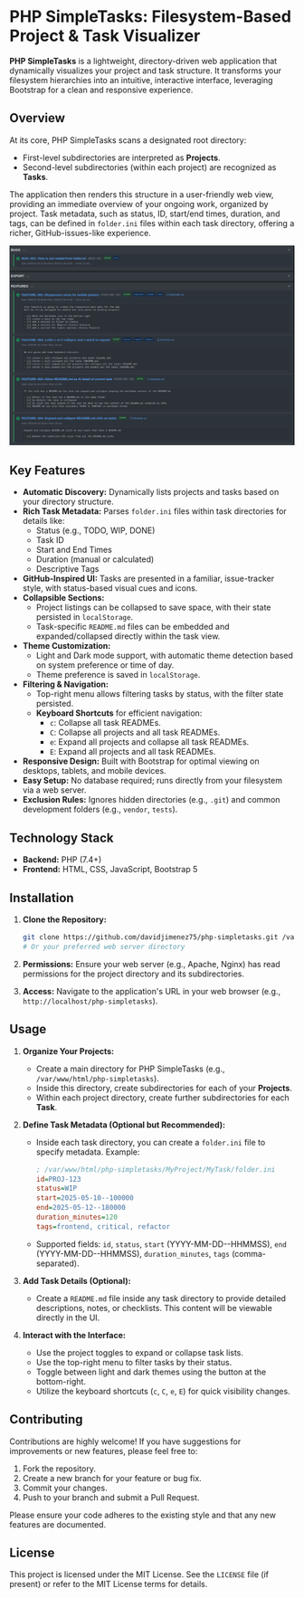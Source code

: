 <!-- filepath: /var/www/html/php-simpletasks/README.md -->
# PHP SimpleTasks: Filesystem-Based Project & Task Visualizer

**PHP SimpleTasks** is a lightweight, directory-driven web application that dynamically visualizes your project and task structure. It transforms your filesystem hierarchies into an intuitive, interactive interface, leveraging Bootstrap for a clean and responsive experience.

## Overview

At its core, PHP SimpleTasks scans a designated root directory:
-   First-level subdirectories are interpreted as **Projects**.
-   Second-level subdirectories (within each project) are recognized as **Tasks**.

The application then renders this structure in a user-friendly web view, providing an immediate overview of your ongoing work, organized by project. Task metadata, such as status, ID, start/end times, duration, and tags, can be defined in `folder.ini` files within each task directory, offering a richer, GitHub-issues-like experience.

![PHP SimpleTasks Screenshot](folder.png "PHP SimpleTasks - Filesystem-based task visualization")


## Key Features

-   **Automatic Discovery:** Dynamically lists projects and tasks based on your directory structure.
-   **Rich Task Metadata:** Parses `folder.ini` files within task directories for details like:
    -   Status (e.g., TODO, WIP, DONE)
    -   Task ID
    -   Start and End Times
    -   Duration (manual or calculated)
    -   Descriptive Tags
-   **GitHub-Inspired UI:** Tasks are presented in a familiar, issue-tracker style, with status-based visual cues and icons.
-   **Collapsible Sections:**
    -   Project listings can be collapsed to save space, with their state persisted in `localStorage`.
    -   Task-specific `README.md` files can be embedded and expanded/collapsed directly within the task view.
-   **Theme Customization:**
    -   Light and Dark mode support, with automatic theme detection based on system preference or time of day.
    -   Theme preference is saved in `localStorage`.
-   **Filtering & Navigation:**
    -   Top-right menu allows filtering tasks by status, with the filter state persisted.
    -   **Keyboard Shortcuts** for efficient navigation:
        -   `c`: Collapse all task READMEs.
        -   `C`: Collapse all projects and all task READMEs.
        -   `e`: Expand all projects and collapse all task READMEs.
        -   `E`: Expand all projects and all task READMEs.
-   **Responsive Design:** Built with Bootstrap for optimal viewing on desktops, tablets, and mobile devices.
-   **Easy Setup:** No database required; runs directly from your filesystem via a web server.
-   **Exclusion Rules:** Ignores hidden directories (e.g., `.git`) and common development folders (e.g., `vendor`, `tests`).

## Technology Stack

-   **Backend:** PHP (7.4+)
-   **Frontend:** HTML, CSS, JavaScript, Bootstrap 5

## Installation

1.  **Clone the Repository:**
    ```bash
    git clone https://github.com/davidjimenez75/php-simpletasks.git /var/www/html/php-simpletasks
    # Or your preferred web server directory
    ```

2.  **Permissions:**
    Ensure your web server (e.g., Apache, Nginx) has read permissions for the project directory and its subdirectories.

3.  **Access:**
    Navigate to the application's URL in your web browser (e.g., `http://localhost/php-simpletasks`).

## Usage

1.  **Organize Your Projects:**
    -   Create a main directory for PHP SimpleTasks (e.g., `/var/www/html/php-simpletasks`).
    -   Inside this directory, create subdirectories for each of your **Projects**.
    -   Within each project directory, create further subdirectories for each **Task**.

2.  **Define Task Metadata (Optional but Recommended):**
    -   Inside each task directory, you can create a `folder.ini` file to specify metadata. Example:
        ```ini
        ; /var/www/html/php-simpletasks/MyProject/MyTask/folder.ini
        id=PROJ-123
        status=WIP
        start=2025-05-10--100000
        end=2025-05-12--180000
        duration_minutes=120 
        tags=frontend, critical, refactor
        ```
    -   Supported fields: `id`, `status`, `start` (YYYY-MM-DD--HHMMSS), `end` (YYYY-MM-DD--HHMMSS), `duration_minutes`, `tags` (comma-separated).

3.  **Add Task Details (Optional):**
    -   Create a `README.md` file inside any task directory to provide detailed descriptions, notes, or checklists. This content will be viewable directly in the UI.

4.  **Interact with the Interface:**
    -   Use the project toggles to expand or collapse task lists.
    -   Use the top-right menu to filter tasks by their status.
    -   Toggle between light and dark themes using the button at the bottom-right.
    -   Utilize the keyboard shortcuts (`c`, `C`, `e`, `E`) for quick visibility changes.

## Contributing

Contributions are highly welcome! If you have suggestions for improvements or new features, please feel free to:
1.  Fork the repository.
2.  Create a new branch for your feature or bug fix.
3.  Commit your changes.
4.  Push to your branch and submit a Pull Request.

Please ensure your code adheres to the existing style and that any new features are documented.

## License

This project is licensed under the MIT License. See the `LICENSE` file (if present) or refer to the MIT License terms for details.